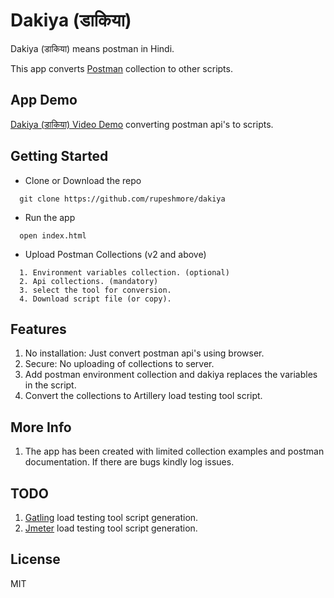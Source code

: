 # Dakiya (डाकिया)

Dakiya (डाकिया) means postman in Hindi.

This app converts [Postman](https://www.getpostman.com) collection to other scripts.

## App Demo
[Dakiya (डाकिया) Video Demo](https://youtu.be/wpwDhpZSP8k) converting postman api's to scripts.

## Getting Started

- Clone or Download the repo
```
  git clone https://github.com/rupeshmore/dakiya
```

- Run the app
```
  open index.html
```

- Upload Postman Collections (v2 and above)
```
  1. Environment variables collection. (optional)
  2. Api collections. (mandatory)
  3. select the tool for conversion.
  4. Download script file (or copy).
```

## Features
1. No installation: Just convert postman api's using browser.
2. Secure: No uploading of collections to server.
3. Add postman environment collection and dakiya replaces the variables in the script.
4. Convert the collections to Artillery load testing tool script.

## More Info
1. The app has been created with limited collection examples and postman documentation. If there are bugs kindly log issues.

## TODO
1. [Gatling](http://gatling.io/#/) load testing tool script generation.
2. [Jmeter](http://jmeter.apache.org/) load testing tool script generation.

## License
MIT
